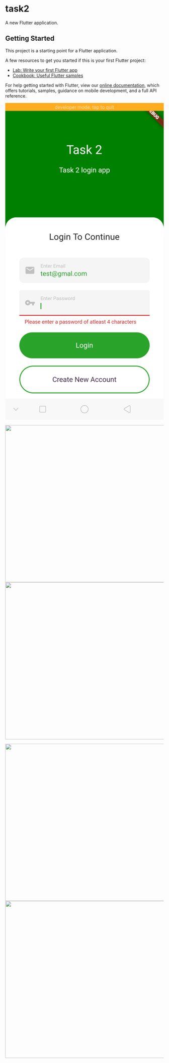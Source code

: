 # task2

A new Flutter application.

## Getting Started

This project is a starting point for a Flutter application.

A few resources to get you started if this is your first Flutter project:

- [Lab: Write your first Flutter app](https://flutter.dev/docs/get-started/codelab)
- [Cookbook: Useful Flutter samples](https://flutter.dev/docs/cookbook)

For help getting started with Flutter, view our
[online documentation](https://flutter.dev/docs), which offers tutorials,
samples, guidance on mobile development, and a full API reference.

![alt text](https://github.com/Gautam-Goyal/Tasks/blob/master/Screenshot_2021-07-13-01-03-09-27.png?raw=true)

<p align="center">
<img align="right",img width="1600" height="500" src="Screenshot_2021-07-13-01-08-49-20">
</p>
<p align="center">
<img align="center",img width="1600" height="500" src="Screenshot_2021-07-13-01-03-09-27">
</p>
<p align="center">
<img align="left",img width="1600" height="500" src="Screenshot_2021-07-13-01-10-01-24">
</p>
<p align="center">
<img width="1600" height="500" src="Screenshot_2021-07-13-01-08-38-49">
</p>
